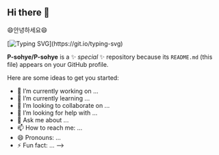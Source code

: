 ## Hi there 👋

😄안녕하세요😄

[![Typing SVG](https://readme-typing-svg.demolab.com?font=Jua&letterSpacing=-1px&pause=1000&color=278AF7&width=435&lines=%EB%82%A0%EC%94%A8%EA%B0%80+%EB%84%88%EB%AC%B4%EB%84%88%EB%AC%B4+%EC%B6%94%EC%9A%B4%EB%8D%B0+%EA%B0%90%EA%B8%B0+%EC%A1%B0%EC%8B%AC%ED%95%98%EC%84%B8%EC%9A%94~~!!)](https://git.io/typing-svg)




**P-sohye/P-sohye** is a ✨ _special_ ✨ repository because its `README.md` (this file) appears on your GitHub profile.

Here are some ideas to get you started:

- 🔭 I’m currently working on ...
- 🌱 I’m currently learning ...
- 👯 I’m looking to collaborate on ...
- 🤔 I’m looking for help with ...
- 💬 Ask me about ...
- 📫 How to reach me: ...
- 😄 Pronouns: ...
- ⚡ Fun fact: ...
-->
